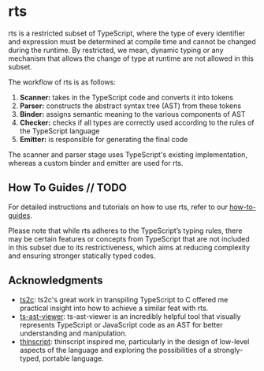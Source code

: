 # rts
rts is a restricted subset of TypeScript, where the type of every identifier and expression must be determined at
compile time and cannot be changed during the runtime. By restricted, we mean, dynamic typing or any mechanism that
allows the change of type at runtime are not allowed in this subset.

The workflow of rts is as follows:

1. **Scanner:** takes in the TypeScript code and converts it into tokens
2. **Parser:** constructs the abstract syntax tree (AST) from these tokens
3. **Binder:** assigns semantic meaning to the various components of AST
4. **Checker:** checks if all types are correctly used according to the rules of the TypeScript language
5. **Emitter:** is responsible for generating the final code

The scanner and parser stage uses TypeScript's existing implementation, whereas a custom binder and emitter are used
for rts.

## How To Guides // TODO
For detailed instructions and tutorials on how to use rts, refer to our [how-to-guides](https://diataxis.fr/how-to-guides/).

Please note that while rts adheres to the TypeScript’s typing rules,
there may be certain features or concepts from TypeScript that are not included
in this subset due to its restrictiveness, which aims at reducing complexity
and ensuring stronger statically typed codes.

## Acknowledgments
- [ts2c](https://github.com/andrei-markeev/ts2c): ts2c's great work in transpiling TypeScript to C offered me practical
insight into how to achieve a similar feat with rts.
- [ts-ast-viewer](https://ts-ast-viewer.com/): ts-ast-viewer is an incredibly helpful tool that visually
 represents TypeScript or JavaScript code as an AST for better understanding and manipulation.
- [thinscript](https://github.com/evanw/thinscript): thinscript inspired me, particularly in the design of low-level
aspects of the language and exploring the possibilities of a strongly-typed, portable language.
